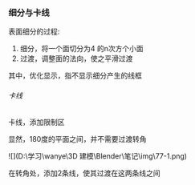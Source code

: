 ### 细分与卡线

表面细分的过程:

1. 细分，将一个面切分为4 的n次方个小面
2. 过渡，调整面的法向，使之平滑过渡

其中，优化显示，指不显示细分产生的线框





###### 卡线

卡线，添加限制区

显然，180度的平面之间，并不需要过渡转角

![](D:\学习\wanye\3D 建模\Blender\笔记\img\77-1.png)

在转角处，添加2条线，使其过渡在这两条线之间